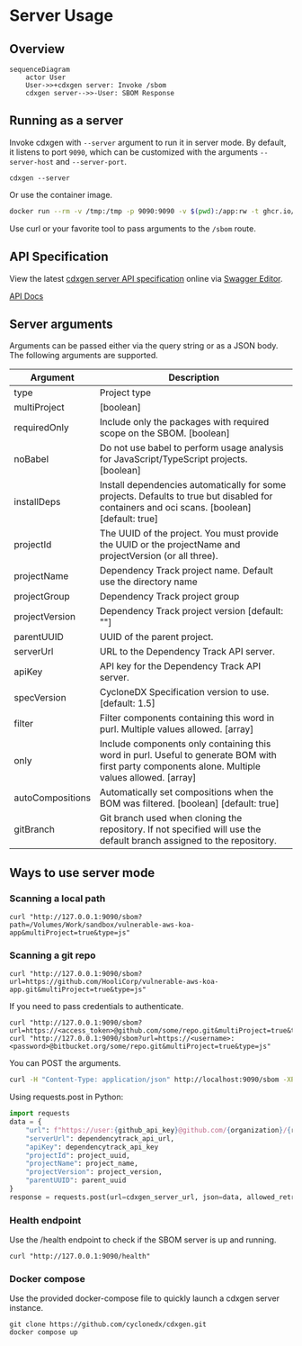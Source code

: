 # Server Usage

## Overview

```mermaid
sequenceDiagram
    actor User
    User->>+cdxgen server: Invoke /sbom
    cdxgen server-->>-User: SBOM Response
```

## Running as a server

Invoke cdxgen with `--server` argument to run it in server mode. By default, it listens to port `9090`, which can be customized with the arguments `--server-host` and `--server-port`.

```shell
cdxgen --server
```

Or use the container image.

```bash
docker run --rm -v /tmp:/tmp -p 9090:9090 -v $(pwd):/app:rw -t ghcr.io/cyclonedx/cdxgen -r /app --server --server-host 0.0.0.0
```

Use curl or your favorite tool to pass arguments to the `/sbom` route.

## API Specification

View the latest [cdxgen server API specification](https://github.com/CycloneDX/cdxgen/blob/master/lib/server/openapi.yaml) online via [Swagger Editor](https://editor.swagger.io/?url=https://raw.githubusercontent.com/CycloneDX/cdxgen/master/lib/server/openapi.yaml).

[API Docs](./api-docs.html ':include :type=iframe')

## Server arguments

Arguments can be passed either via the query string or as a JSON body. The following arguments are supported.

| Argument         | Description                                                                                                                                      |
| ---------------- | ------------------------------------------------------------------------------------------------------------------------------------------------ |
| type             | Project type                                                                                                                                     |
| multiProject     | [boolean]                                                                                                                                        |
| requiredOnly     | Include only the packages with required scope on the SBOM. [boolean]                                                                             |
| noBabel          | Do not use babel to perform usage analysis for JavaScript/TypeScript projects. [boolean]                                                         |
| installDeps      | Install dependencies automatically for some projects. Defaults to true but disabled for containers and oci scans. [boolean] [default: true]      |
| projectId        | The UUID of the project. You must provide the UUID or the projectName and projectVersion (or all three).                                         |
| projectName      | Dependency Track project name. Default use the directory name                                                                                    |
| projectGroup     | Dependency Track project group                                                                                                                   |
| projectVersion   | Dependency Track project version [default: ""]                                                                                                   |
| parentUUID       | UUID of the parent project.                                                                                                                      |
| serverUrl        | URL to the Dependency Track API server.                                                                                                          |
| apiKey           | API key for the Dependency Track API server.                                                                                                     |
| specVersion      | CycloneDX Specification version to use. [default: 1.5]                                                                                           |
| filter           | Filter components containing this word in purl. Multiple values allowed. [array]                                                                 |
| only             | Include components only containing this word in purl. Useful to generate BOM with first party components alone. Multiple values allowed. [array] |
| autoCompositions | Automatically set compositions when the BOM was filtered. [boolean] [default: true]                                                              |
| gitBranch        | Git branch used when cloning the repository. If not specified will use the default branch assigned to the repository.                            |

## Ways to use server mode

### Scanning a local path

```shell
curl "http://127.0.0.1:9090/sbom?path=/Volumes/Work/sandbox/vulnerable-aws-koa-app&multiProject=true&type=js"
```

### Scanning a git repo

```shell
curl "http://127.0.0.1:9090/sbom?url=https://github.com/HooliCorp/vulnerable-aws-koa-app.git&multiProject=true&type=js"
```

If you need to pass credentials to authenticate.

```shell
curl "http://127.0.0.1:9090/sbom?url=https://<access_token>@github.com/some/repo.git&multiProject=true&type=js"
curl "http://127.0.0.1:9090/sbom?url=https://<username>:<password>@bitbucket.org/some/repo.git&multiProject=true&type=js"
```

You can POST the arguments.

```bash
curl -H "Content-Type: application/json" http://localhost:9090/sbom -XPOST -d $'{"url": "https://github.com/HooliCorp/vulnerable-aws-koa-app.git", "type": "nodejs", "multiProject": "true"}'
```

Using requests.post in Python:

```python
import requests
data = {
    "url": f"https://user:{github_api_key}@github.com/{organization}/{repository}.git",
    "serverUrl": dependencytrack_api_url,
    "apiKey": dependencytrack_api_key
    "projectId": project_uuid,
    "projectName": project_name,
    "projectVersion": project_version,
    "parentUUID": parent_uuid
}
response = requests.post(url=cdxgen_server_url, json=data, allowed_retries=0)
```

### Health endpoint

Use the /health endpoint to check if the SBOM server is up and running.

```shell
curl "http://127.0.0.1:9090/health"
```

### Docker compose

Use the provided docker-compose file to quickly launch a cdxgen server instance.

```shell
git clone https://github.com/cyclonedx/cdxgen.git
docker compose up
```
